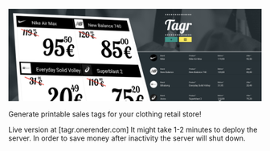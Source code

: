 ![Tagr Banner](banner.png)

Generate printable sales tags for your clothing retail store!

Live version at [tagr.onerender.com] It might take 1-2 minutes to deploy the
server. In order to save money after inactivity the server will shut down.
